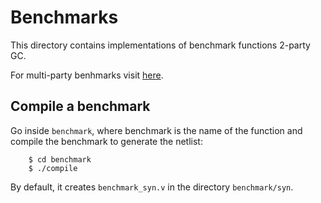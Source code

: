 # Benchmarks
This directory contains implementations of benchmark functions 2-party GC.

For multi-party benhmarks visit [here](https://github.com/sadeghriazi/mpc-circuits).

## Compile a benchmark
Go inside `benchmark`, where benchmark is the name of the function
and compile the benchmark to generate the netlist:
```
	$ cd benchmark
	$ ./compile
```

By default, it creates `benchmark_syn.v` in the directory `benchmark/syn`. 

